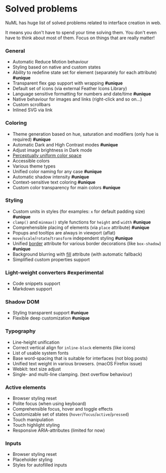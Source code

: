 # Solved problems

NuML has huge list of solved problems related to interface creation in web.

It means you don't have to spend your time solving them. You don't even have to think about most of them. Focus on things that are really matter!

### General

* Automatic Reduce Motion behaviour
* Styling based on native and custom states
* Ability to redefine state set for element (separately for each attribute) **#unique**
* Transparent flex gap support with wrapping **#unique**
* Default set of icons (via external Feather Icons Library)
* Language sensitive formatting for numbers and date/time **#unique**
* Native behaviour for images and links (right-click and so on…)
* Custom scrollbars
* Inlined SVG via link

### Coloring

* Theme generation based on hue, saturation and modifiers (only hue is required) **#unique**
* Automatic Dark and High Contrast modes **#unique**
* Adjust image brightness in Dark mode
* [Perceptually uniform color space](!https://www.hsluv.org/)
* Accessible colors
* Various theme types
* Unified color naming for any case **#unique**
* Automatic shadow intensity **#unique**
* Context-sensitive text coloring **#unique**
* Custom color transparency for main colors **#unique**

### Styling

* Custom units in styles (for examples: `x` for default padding size) **#unique**
* `clamp()` and `minmax()` style functions for `height` and `width` **#unique**
* Comprehensible placing of elements (via `place` attribute) **#unique**
* Popups and tooltips are always in viewport (aflat)
* `move`/`scale`/`rotate`/`transform` independent styling **#unique**
* Unified [border](/reference/attributes/border.md) attribute for various border decorations (like `box-shadow`) **#unique**
* Background blurring with [fill](/reference/attributes/fill.md) attribute (with automatic fallback)
* Simplified custom properties support

### Light-weight converters **#experimental**

* Code snippets support
* Markdown support

### Shadow DOM

* Styling transparent support **#unique**
* Flexible deep customization **#unique**

### Typography

* Line-height unification
* Correct vertical align for `inline-block` elements (like icons)
* List of usable system fonts
* Base word-spacing that is suitable for interfaces (not blog posts)
* Unified text weight in various browsers. (macOS Firefox issue)
* Webkit: text size adjust
* Single- and multi-line clamping. (text overflow behaviour)

### Active elements

* Browser styling reset
* Polite focus (when using keyboard)
* Comprehensible focus, hover and toggle effects
* Customizable set of states (`hover`/`focus`/`active`/`pressed`)
* Touch manipulation
* Touch highlight styling
* Responsive ARIA-attributes (limited for now)

### Inputs

* Browser styling reset
* Placeholder styling
* Styles for autofilled inputs

